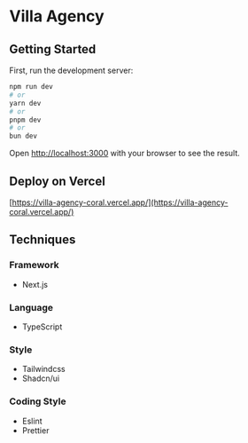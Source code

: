 # Villa Agency

## Getting Started

First, run the development server:

```bash
npm run dev
# or
yarn dev
# or
pnpm dev
# or
bun dev
```

Open [http://localhost:3000](http://localhost:3000) with your browser to see the result.

## Deploy on Vercel

[https://villa-agency-coral.vercel.app/](https://villa-agency-coral.vercel.app/)

## Techniques

### Framework

 - Next.js

### Language

 - TypeScript

### Style

 - Tailwindcss
 - Shadcn/ui

 ### Coding Style

  - Eslint
  - Prettier